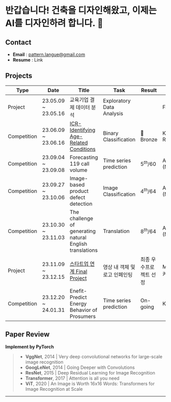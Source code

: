 # 반갑습니다! 건축을 디자인해왔고, 이제는 AI를 디자인하려 합니다. 👋

<!--
**1ncarnati0n/1ncarnati0n** is a ✨ _special_ ✨ repository because its `README.md` (this file) appears on your GitHub profile.

Here are some ideas to get you started:

- 🔭 I’m currently working on ...
- 🌱 I’m currently learning ...
- 👯 I’m looking to collaborate on ...
- 🤔 I’m looking for help with ...
- 💬 Ask me about ...
- 📫 How to reach me: ...
- 😄 Pronouns: ...
- ⚡ Fun fact: ...
-->


## Contact
 - **Email** : pattern.langue@gmail.com
 - **Resume** : Link


## Projects
|Type|Date|Title|Task|Result|Host|
|-|-|-|-|-|-|
|  Project  |23.05.09 ~ 23.05.16|교육기업 결제 데이터 분석|Exploratory Data Analysis||FastCampus| 
|Competition|23.06.09 ~ 23.06.16|[ICR-Identifying Age-Related Conditions](https://www.kaggle.com/wjeanvyun/competitions?tab=completed)|Binary Classification|🥉Bronze|Kaggle (InVitro Cell Research)|
|Competition|23.09.04 ~ 23.09.08|Forecasting 119 call volume|Time series prediction|$5^{th}/60$|AI CONNECT (Mind's&Company)|
|Competition|23.09.27 ~ 23.10.06|Image-based product defect detection|Image Classification|$4^{th}/64$|AI CONNECT (Mind's&Company)|
|Competition|23.10.30 ~ 23.11.03|The challenge of generating natural English translations|Translation|$8^{th}/64$|AI CONNECT (Mind's&Company)|
|  Project  |23.11.09 ~ 23.12.15|[스타트업 연계 Final Project](https://github.com/Inpainterz/inpainterz)|영상 내 객체 및 로고 인페인팅|최종 우수프로젝트 선정|Mind's&Company, 커넥트브릭|
|Competition|23.12.20 ~ 24.01.31|Enefit-Predict Energy Behavior of Prosumers|Time series prediction|On-going|Kaggle|

## Paper Review
**Implement by PyTorch**
>- **VggNet**, 2014 | Very deep convolutional networks for large-scale image recognition
>- **GoogLeNet**, 2014 | Going Deeper with Convolutions
>- **ResNet**, 2015 | Deep Residual Learning for Image Recognition
>- **Transformer**, 2017 | Attention is all you need
>- **ViT**, 2020 | An Image is Worth 16x16 Words: Transformers for Image Recognition at Scale


---
